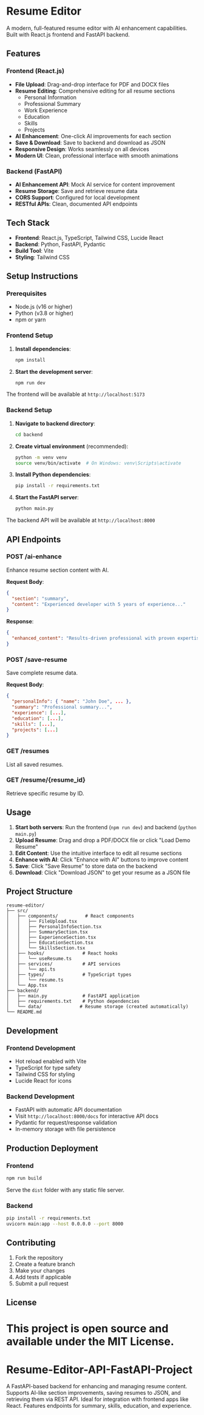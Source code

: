
# Resume Editor

A modern, full-featured resume editor with AI enhancement capabilities. Built with React.js frontend and FastAPI backend.

## Features

### Frontend (React.js)
- **File Upload**: Drag-and-drop interface for PDF and DOCX files
- **Resume Editing**: Comprehensive editing for all resume sections
  - Personal Information
  - Professional Summary
  - Work Experience
  - Education
  - Skills
  - Projects
- **AI Enhancement**: One-click AI improvements for each section
- **Save & Download**: Save to backend and download as JSON
- **Responsive Design**: Works seamlessly on all devices
- **Modern UI**: Clean, professional interface with smooth animations

### Backend (FastAPI)
- **AI Enhancement API**: Mock AI service for content improvement
- **Resume Storage**: Save and retrieve resume data
- **CORS Support**: Configured for local development
- **RESTful APIs**: Clean, documented API endpoints

## Tech Stack

- **Frontend**: React.js, TypeScript, Tailwind CSS, Lucide React
- **Backend**: Python, FastAPI, Pydantic
- **Build Tool**: Vite
- **Styling**: Tailwind CSS

## Setup Instructions

### Prerequisites
- Node.js (v16 or higher)
- Python (v3.8 or higher)
- npm or yarn

### Frontend Setup

1. **Install dependencies**:
   ```bash
   npm install
   ```

2. **Start the development server**:
   ```bash
   npm run dev
   ```

The frontend will be available at `http://localhost:5173`

### Backend Setup

1. **Navigate to backend directory**:
   ```bash
   cd backend
   ```

2. **Create virtual environment** (recommended):
   ```bash
   python -m venv venv
   source venv/bin/activate  # On Windows: venv\Scripts\activate
   ```

3. **Install Python dependencies**:
   ```bash
   pip install -r requirements.txt
   ```

4. **Start the FastAPI server**:
   ```bash
   python main.py
   ```

The backend API will be available at `http://localhost:8000`

## API Endpoints

### POST /ai-enhance
Enhance resume section content with AI.

**Request Body**:
```json
{
  "section": "summary",
  "content": "Experienced developer with 5 years of experience..."
}
```

**Response**:
```json
{
  "enhanced_content": "Results-driven professional with proven expertise..."
}
```

### POST /save-resume
Save complete resume data.

**Request Body**:
```json
{
  "personalInfo": { "name": "John Doe", ... },
  "summary": "Professional summary...",
  "experience": [...],
  "education": [...],
  "skills": [...],
  "projects": [...]
}
```

### GET /resumes
List all saved resumes.

### GET /resume/{resume_id}
Retrieve specific resume by ID.

## Usage

1. **Start both servers**: Run the frontend (`npm run dev`) and backend (`python main.py`)
2. **Upload Resume**: Drag and drop a PDF/DOCX file or click "Load Demo Resume"
3. **Edit Content**: Use the intuitive interface to edit all resume sections
4. **Enhance with AI**: Click "Enhance with AI" buttons to improve content
5. **Save**: Click "Save Resume" to store data on the backend
6. **Download**: Click "Download JSON" to get your resume as a JSON file

## Project Structure

```
resume-editor/
├── src/
│   ├── components/          # React components
│   │   ├── FileUpload.tsx
│   │   ├── PersonalInfoSection.tsx
│   │   ├── SummarySection.tsx
│   │   ├── ExperienceSection.tsx
│   │   ├── EducationSection.tsx
│   │   └── SkillsSection.tsx
│   ├── hooks/              # React hooks
│   │   └── useResume.ts
│   ├── services/           # API services
│   │   └── api.ts
│   ├── types/              # TypeScript types
│   │   └── resume.ts
│   └── App.tsx
├── backend/
│   ├── main.py             # FastAPI application
│   ├── requirements.txt    # Python dependencies
│   └── data/              # Resume storage (created automatically)
└── README.md
```

## Development

### Frontend Development
- Hot reload enabled with Vite
- TypeScript for type safety
- Tailwind CSS for styling
- Lucide React for icons

### Backend Development
- FastAPI with automatic API documentation
- Visit `http://localhost:8000/docs` for interactive API docs
- Pydantic for request/response validation
- In-memory storage with file persistence

## Production Deployment

### Frontend
```bash
npm run build
```
Serve the `dist` folder with any static file server.

### Backend
```bash
pip install -r requirements.txt
uvicorn main:app --host 0.0.0.0 --port 8000
```

## Contributing

1. Fork the repository
2. Create a feature branch
3. Make your changes
4. Add tests if applicable
5. Submit a pull request

## License

This project is open source and available under the MIT License.
=======
# Resume-Editor-API-FastAPI-Project
A FastAPI-based backend for enhancing and managing resume content. Supports AI-like section improvements, saving resumes to JSON, and retrieving them via REST API. Ideal for integration with frontend apps like React. Features endpoints for summary, skills, education, and experience.